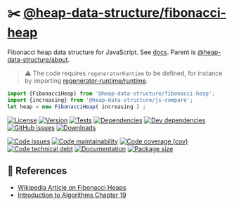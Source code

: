 :scissors: [@heap-data-structure/fibonacci-heap](https://heap-data-structure.github.io/fibonacci-heap)
==

Fibonacci heap data structure for JavaScript.
See [docs](https://heap-data-structure.github.io/fibonacci-heap/index.html).
Parent is [@heap-data-structure/about](https://github.com/heap-data-structure/about).

> :warning: The code requires `regeneratorRuntime` to be defined, for instance by importing
> [regenerator-runtime/runtime](https://www.npmjs.com/package/regenerator-runtime).

```js
import {FibonacciHeap} from '@heap-data-structure/fibonacci-heap';
import {increasing} from '@heap-data-structure/js-compare';
let heap = new FibonacciHeap( increasing ) ;
```

[![License](https://img.shields.io/github/license/heap-data-structure/fibonacci-heap.svg)](https://raw.githubusercontent.com/heap-data-structure/fibonacci-heap/main/LICENSE)
[![Version](https://img.shields.io/npm/v/@heap-data-structure/fibonacci-heap.svg)](https://www.npmjs.org/package/@heap-data-structure/fibonacci-heap)
[![Tests](https://img.shields.io/github/workflow/status/heap-data-structure/fibonacci-heap/ci:test?event=push&label=tests)](https://github.com/heap-data-structure/fibonacci-heap/actions/workflows/ci:test.yml?query=branch:main)
[![Dependencies](https://img.shields.io/david/heap-data-structure/fibonacci-heap.svg)](https://david-dm.org/heap-data-structure/fibonacci-heap)
[![Dev dependencies](https://img.shields.io/david/dev/heap-data-structure/fibonacci-heap.svg)](https://david-dm.org/heap-data-structure/fibonacci-heap?type=dev)
[![GitHub issues](https://img.shields.io/github/issues/heap-data-structure/fibonacci-heap.svg)](https://github.com/heap-data-structure/fibonacci-heap/issues)
[![Downloads](https://img.shields.io/npm/dm/@heap-data-structure/fibonacci-heap.svg)](https://www.npmjs.org/package/@heap-data-structure/fibonacci-heap)

[![Code issues](https://img.shields.io/codeclimate/issues/heap-data-structure/fibonacci-heap.svg)](https://codeclimate.com/github/heap-data-structure/fibonacci-heap/issues)
[![Code maintainability](https://img.shields.io/codeclimate/maintainability/heap-data-structure/fibonacci-heap.svg)](https://codeclimate.com/github/heap-data-structure/fibonacci-heap/trends/churn)
[![Code coverage (cov)](https://img.shields.io/codecov/c/gh/heap-data-structure/fibonacci-heap/main.svg)](https://codecov.io/gh/heap-data-structure/fibonacci-heap)
[![Code technical debt](https://img.shields.io/codeclimate/tech-debt/heap-data-structure/fibonacci-heap.svg)](https://codeclimate.com/github/heap-data-structure/fibonacci-heap/trends/technical_debt)
[![Documentation](https://heap-data-structure.github.io/fibonacci-heap/badge.svg)](https://heap-data-structure.github.io/fibonacci-heap/source.html)
[![Package size](https://img.shields.io/bundlephobia/minzip/@heap-data-structure/fibonacci-heap)](https://bundlephobia.com/result?p=@heap-data-structure/fibonacci-heap)


## :scroll: References

  - [Wikipedia Article on Fibonacci Heaps](https://en.wikipedia.org/wiki/Fibonacci_heap)
  - [Introduction to Algorithms Chapter 19](https://en.wikipedia.org/wiki/Introduction_to_Algorithms)
